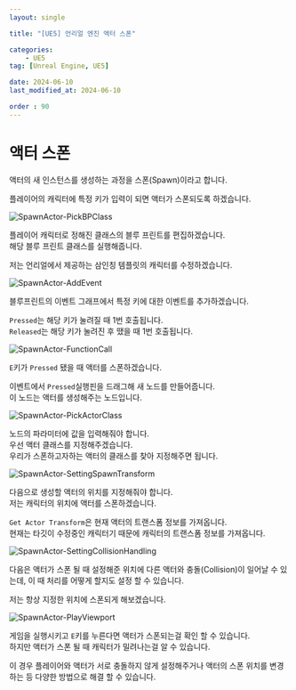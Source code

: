 ```yaml
---
layout: single

title: "[UE5] 언리얼 엔진 액터 스폰"

categories:
    - UE5
tag: [Unreal Engine, UE5]

date: 2024-06-10
last_modified_at: 2024-06-10

order : 90
---
```


# 액터 스폰

액터의 새 인스턴스를 생성하는 과정을 스폰(Spawn)이라고 합니다.

플레이어의 캐릭터에 특정 키가 입력이 되면 액터가 스폰되도록 하겠습니다.

![SpawnActor-PickBPClass]({{site.url}}/images/Unreal/ue5/2024-06-10-SpawnActor/SpawnActor-PickBPClass.PNG)

플레이어 캐릭터로 정해진 클래스의 블루 프린트를 편집하겠습니다.  
해당 블루 프린트 클래스를 실행해줍니다.

저는 언리얼에서 제공하는 삼인칭 템플릿의 캐릭터를 수정하겠습니다.

![SpawnActor-AddEvent]({{site.url}}/images/Unreal/ue5/2024-06-10-SpawnActor/SpawnActor-AddEvent.PNG)

블루프린트의 이벤트 그래프에서 특정 키에 대한 이벤트를 추가하겠습니다.

`Pressed`는 해당 키가 눌려질 때 1번 호출됩니다.  
`Released`는 해당 키가 눌려진 후 땠을 때 1번 호출됩니다.

![SpawnActor-FunctionCall]({{site.url}}/images/Unreal/ue5/2024-06-10-SpawnActor/SpawnActor-FunctionCall.PNG)

`E`키가 `Pressed` 됐을 때 액터를 스폰하겠습니다.

이벤트에서 `Pressed`실행핀을 드래그해 새 노드를 만들어줍니다.  
이 노드는 액터를 생성해주는 노드입니다.

![SpawnActor-PickActorClass]({{site.url}}/images/Unreal/ue5/2024-06-10-SpawnActor/SpawnActor-PickActorClass.PNG)

노드의 파라미터에 값을 입력해줘야 합니다.  
우선 액터 클래스를 지정해주겠습니다.  
우리가 스폰하고자하는 액터의 클래스를 찾아 지정해주면 됩니다.

![SpawnActor-SettingSpawnTransform]({{site.url}}/images/Unreal/ue5/2024-06-10-SpawnActor/SpawnActor-SettingSpawnTransform.PNG)

다음으로 생성할 액터의 위치를 지정해줘야 합니다.  
저는 캐릭터의 위치에 액터를 스폰하겠습니다.

`Get Actor Transform`은 현재 액터의 트랜스폼 정보를 가져옵니다.  
현재는 타깃이 수정중인 캐릭터기 때문에 캐릭터의 트랜스폼 정보를 가져옵니다.

![SpawnActor-SettingCollisionHandling]({{site.url}}/images/Unreal/ue5/2024-06-10-SpawnActor/SpawnActor-SettingCollisionHandling.PNG)

다음은 액터가 스폰 될 때 설정해준 위치에 다른 액터와 충돌(Collision)이 일어날 수 있는데, 이 때 처리를 어떻게 할지도 설정 할 수 있습니다.

저는 항상 지정한 위치에 스폰되게 해보겠습니다.

![SpawnActor-PlayViewport]({{site.url}}/images/Unreal/ue5/2024-06-10-SpawnActor/SpawnActor-PlayViewport.PNG)

게임을 실행시키고 `E`키를 누른다면 액터가 스폰되는걸 확인 할 수 있습니다.  
하지만 액터가 스폰 될 때 캐릭터가 밀려나는걸 알 수 있습니다.

이 경우 플레이어와 액터가 서로 충돌하지 않게 설정해주거나 액터의 스폰 위치를 변경하는 등 다양한 방법으로 해결 할 수 있습니다.
